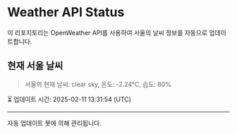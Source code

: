 
# Weather API Status

이 리포지토리는 OpenWeather API를 사용하여 서울의 날씨 정보를 자동으로 업데이트합니다.

## 현재 서울 날씨
> 서울의 현재 날씨: clear sky, 온도: -2.24°C, 습도: 80%

⏳ 업데이트 시간: 2025-02-11 13:31:54 (UTC)

---
자동 업데이트 봇에 의해 관리됩니다.
